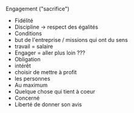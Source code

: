 Engagement ("sacrifice")

- Fidélité
- Discipline -> respect des égalités 
- Conditions 
- but de l'entreprise / missions qui ont du sens
- travail = salaire
- Engager = aller plus loin ???
- Obligation
- intérêt
- choisir de mettre à profit
- les personnes
- Au maximum
- Quelque chose qui tient à coeur
- Concerné
- Liberté de donner son avis